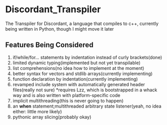 # Discordant_Transpiler
The Transpiler for Discordant, a language that compiles to c++, 
currently being written in Python, though I might move it later
## Features Being Considered
1.  if/while/for... statements by indentation instead of curly brackets(done)
2.  limited dynamic typing(implemented but not yet transpilable)
3.  list comprehensions(no idea how to implement at the moment)
4.  better syntax for vectors and stdlib arrays(currently implementing)
5.  function declaration by indentation(currently implementing)
6.  revamped include system with automatically generated header files(really not sure)
    *requires Lzz, which is bootstrapped in a whack way and is also written with platform-specific code
7.  implicit multithreading(this is never going to happen)
8.  an **when** statement;multithreaded arbitrary state listener(yeah, no idea either: little more likely)
9.  pythonic array slicing(probably okay)


